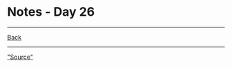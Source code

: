 # Notes - Day 26



---
<a href = "https://github.com/scottie-l/reading-notes/tree/main/reading-notes-401">Back</a>

---

<a href = "">"Source"</a>